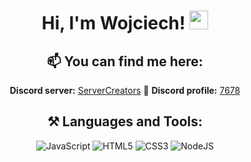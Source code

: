 <div align="center">
<h1>Hi, I'm Wojciech! <img width="30px" src="https://raw.githubusercontent.com/iampavangandhi/iampavangandhi/master/gifs/Hi.gif"></h1>

<h2>📫 You can find me here:</h2>

  <b>Discord server:</b> <a href="discord.gg/servercreators">ServerCreators</a> 🔗
  <b>Discord profile:</b> <a href="https://discord.com/channels/@me/329082766677377024">7678</a>

<h2>⚒ Languages and Tools:</h2>

![JavaScript](https://img.shields.io/badge/-JavaScript-black?style=flat&logo=javascript) 
![HTML5](https://img.shields.io/badge/-HTML-black?style=flat&logo=HTML5) 
![CSS3](https://img.shields.io/badge/-CSS-black?style=flat&logo=CSS3)
![NodeJS](https://img.shields.io/badge/-NodeJS-black?style=flat&logo=Node.js)

